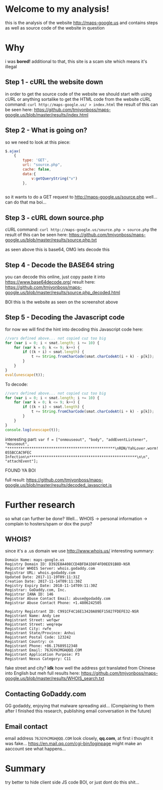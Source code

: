 # Welcome to my analysis!

this is the analysis of the website http://maps-google.us and contains steps as well as source code of the website in question

# Why

i was **bored!** additional to that, this site is a scam site which means it's illegal

[logo]: https://github.com/tmjvonboss/maps-google.us/blob/master/images/MainPage.png.png "MainPage.png"

## Step 1 - cURL the website down

in order to get the source code of the website we should start with using cURL or anything sortalike to get the HTML code from the website
cURL command: `curl http://maps-google.us/ > index.html`
the result of this can be seen here:
https://github.com/tmjvonboss/maps-google.us/blob/master/results/index.html


## Step 2 - What is going on?

so we need to look at this piece:
~~~javascript
$.ajax(
	{
		type: 'GET',
		url: "source.php",
		cache: false,
		data:{
			v:getQueryString("v")
		},
		
~~~
so it wants to do a GET request to http://maps-google.us/source.php
well... can do that ma boi...

## Step 3 - cURL down source.php
cURL command: `curl http://maps-google.us/source.php > source.php`
the result of this can be seen here:
https://github.com/tmjvonboss/maps-google.us/blob/master/results/source.php.txt

as seen above this is base64, OMG lets decode this

## Step 4 - Decode the BASE64 string

you can decode this online, just copy paste it into https://www.base64decode.org/
result here:
https://github.com/tmjvonboss/maps-google.us/blob/master/results/source.php_decoded.html

BOI this is the website as seen on the screenshot above

## Step 5 - Decoding the Javascript code

for now we will find the hint into decoding this Javascript code here:

~~~javascript
//vars defined above... not copied cuz too big
for (var i = 0; i < smat.length; i += 10) {
	for (var k = 0; k <= 9; k++) {
		if ((k + i) < smat.length) {
			t += String.fromCharCode(smat.charCodeAt(i + k) - p[k]);
		}
	}
}
eval(unescape(t));
~~~

To decode:
~~~javascript
//vars defined above... not copied cuz too big
for (var i = 0; i < smat.length; i += 10) {
	for (var k = 0; k <= 9; k++) {
		if ((k + i) < smat.length) {
			t += String.fromCharCode(smat.charCodeAt(i + k) - p[k]);
		}
	}
}
console.log(unescape(t));
~~~

interesting part: `var f = ["onmouseout", "body", "addEventListener", "mouseout", "*************************************************\nRDN/YahLover.worm!055BCCAC9FEC Infection\n*************************************************\n\n", "attachEvent"];`

FOUND YA BOI

full result:
https://github.com/tmjvonboss/maps-google.us/blob/master/results/decoded_javascript.js

# Further research

so what can further be done? 
Well...
WHOIS -> personal information -> complain to hosters/spam or dox the purp?

## WHOIS?
since it's a .us domain we use http://www.whois.us/
interesting summary:
~~~
Domain Name: maps-google.us 
Registry Domain ID: D392E8A408CCD4BFDA1D8F4FD0EE91B8D-NSR 
Registrar WHOIS Server: whois.godaddy.com 
Registrar URL: whois.godaddy.com 
Updated Date: 2017-11-19T09:11:31Z 
Creation Date: 2017-11-14T09:11:30Z 
Registry Expiry Date: 2018-11-14T09:11:30Z 
Registrar: GoDaddy.com, Inc. 
Registrar IANA ID: 146 
Registrar Abuse Contact Email: abuse@godaddy.com 
Registrar Abuse Contact Phone: +1.4806242505 

Registry Registrant ID: C991CF4C16E13420A89EF15827FDEFE32-NSR 
Registrant Name: Andy Lee 
Registrant Street: wefqwr 
Registrant Street: weqreqw 
Registrant City: rwfe 
Registrant State/Province: Anhui 
Registrant Postal Code: 123242 
Registrant Country: cn 
Registrant Phone: +86.17689512348 
Registrant Email: 76JGYHJMGH@QQ.COM 
Registrant Application Purpose: P3 
Registrant Nexus Category: C11 
~~~
fake street and city? **idk** how well the address got translated from Chinese into English but meh
full results here:
https://github.com/tmjvonboss/maps-google.us/blob/master/results/WHOIS_search.txt

## Contacting GoDaddy.com
GG godaddy, enjoying that malware spreading aid...
(Complaining to them after I finished this research, publishing email conversation in the future)

## Email contact
email address `76JGYHJMGH@QQ.COM`
look closely, **qq.com**, at first i thought it was fake...
https://en.mail.qq.com/cgi-bin/loginpage
might make an aaccount see what happens...

# Summary
try better to hide client side JS code BOI, or just dont do this shit...
